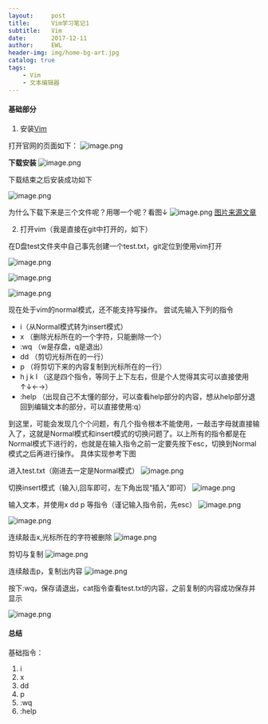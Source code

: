 ```yaml
---
layout:     post
title:      Vim学习笔记1
subtitle:   Vim
date:       2017-12-11
author:     EWL
header-img: img/home-bg-art.jpg
catalog: true
tags:
    - Vim
    - 文本编辑器
---
```


#### 基础部分

1. 安装[Vim](http://www.vim.org/)

打开官网的页面如下：
![image.png](http://upload-images.jianshu.io/upload_images/7930564-1c8d932a28709136.png?imageMogr2/auto-orient/strip%7CimageView2/2/w/1240)

**下载安装**
![image.png](http://upload-images.jianshu.io/upload_images/7930564-cfaefa7ec7251bc3.png?imageMogr2/auto-orient/strip%7CimageView2/2/w/1240)

下载结束之后安装成功如下

![image.png](http://upload-images.jianshu.io/upload_images/7930564-d50a16f05b3121f7.png?imageMogr2/auto-orient/strip%7CimageView2/2/w/1240)

为什么下载下来是三个文件呢？用哪一个呢？看图↓
![image.png](http://upload-images.jianshu.io/upload_images/7930564-b689626cfd79b289.png?imageMogr2/auto-orient/strip%7CimageView2/2/w/1240)
[图片来源文章](http://www.jb51.net/article/77348.htm)


2. 打开vim（我是直接在git中打开的，如下）

在D盘test文件夹中自己事先创建一个test.txt，git定位到使用vim打开

![image.png](http://upload-images.jianshu.io/upload_images/7930564-e3bd6ab3c7d644f2.png?imageMogr2/auto-orient/strip%7CimageView2/2/w/1240)


![image.png](http://upload-images.jianshu.io/upload_images/7930564-ed6adca5933bc483.png?imageMogr2/auto-orient/strip%7CimageView2/2/w/1240)

![image.png](http://upload-images.jianshu.io/upload_images/7930564-2426f1ff907580d6.png?imageMogr2/auto-orient/strip%7CimageView2/2/w/1240)

现在处于vim的normal模式，还不能支持写操作。
尝试先输入下列的指令
* i（从Normal模式转为insert模式）
* x （删除光标所在的一个字符，只能删除一个）
* :wq （w是存盘，q是退出）
* dd （剪切光标所在的一行）
* p （将剪切下来的内容复制到光标所在的一行）
* h j k l （这是四个指令，等同于上下左右，但是个人觉得其实可以直接使用↑↓←→）
* :help （出现自己不太懂的部分，可以查看help部分的内容，想从help部分退回到编辑文本的部分，可以直接使用:q）

到这里，可能会发现几个个问题，有几个指令根本不能使用，一敲击字母就直接输入了，这就是Normal模式和insert模式的切换问题了。以上所有的指令都是在Normal模式下进行的，也就是在输入指令之前一定要先按下esc，切换到Normal模式之后再进行操作。
具体实现参考下图

进入test.txt（刚进去一定是Normal模式）
![image.png](http://upload-images.jianshu.io/upload_images/7930564-cccdfe761b44984e.png?imageMogr2/auto-orient/strip%7CimageView2/2/w/1240)

切换insert模式（输入i,回车即可，左下角出现“插入”即可）
![image.png](http://upload-images.jianshu.io/upload_images/7930564-b93a67fa7128066d.png?imageMogr2/auto-orient/strip%7CimageView2/2/w/1240)

输入文本，并使用x dd p 等指令（谨记输入指令前，先esc）
![image.png](http://upload-images.jianshu.io/upload_images/7930564-e9f66a61a113336e.png?imageMogr2/auto-orient/strip%7CimageView2/2/w/1240)

![image.png](http://upload-images.jianshu.io/upload_images/7930564-451dc54c7bc5896d.png?imageMogr2/auto-orient/strip%7CimageView2/2/w/1240)

连续敲击x,光标所在的字符被删除
![image.png](http://upload-images.jianshu.io/upload_images/7930564-5a4331c75084fdce.png?imageMogr2/auto-orient/strip%7CimageView2/2/w/1240)

剪切与复制
![image.png](http://upload-images.jianshu.io/upload_images/7930564-d80e93af4d30d4b0.png?imageMogr2/auto-orient/strip%7CimageView2/2/w/1240)

连续敲击p，复制出内容
![image.png](http://upload-images.jianshu.io/upload_images/7930564-84507ccc6d15ad59.png?imageMogr2/auto-orient/strip%7CimageView2/2/w/1240)

按下:wq，保存请退出，cat指令查看test.txt的内容，之前复制的内容成功保存并显示

![image.png](http://upload-images.jianshu.io/upload_images/7930564-4d2c32f6d828195c.png?imageMogr2/auto-orient/strip%7CimageView2/2/w/1240)

#### 总结

基础指令：
1. i
2. x
3. dd
4. p
5. :wq
6. :help




